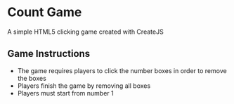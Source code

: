 # Count Game
A simple HTML5 clicking game created with CreateJS

## Game Instructions
* The game requires players to click the number boxes in order to remove the boxes
* Players finish the game by removing all boxes
* Players must start from number 1